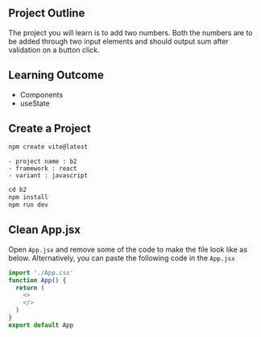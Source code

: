 ## Project Outline

The project you will learn is to add two numbers. Both the numbers are to be added through two input elements and should output sum after validation on a button click.

## Learning Outcome

* Components
* useState

## Create a Project
```js
npm create vite@latest
```

    - project name : b2
    - framework : react
    - variant : javascript

```js
cd b2
npm install
npm run dev
```
## Clean App.jsx

Open `App.jsx` and remove some of the code to make the file look like as below. Alternatively, you can paste the following code in the `App.jsx`

```js
import './App.css'
function App() {
  return (
    <>
    </>
  )
}
export default App
```
